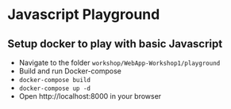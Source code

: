 # Javascript Playground

## Setup docker to play with basic Javascript
- Navigate to the folder `workshop/WebApp-Workshop1/playground`
- Build and run Docker-compose
- `docker-compose build`
- `docker-compose up -d`
- Open http://localhost:8000 in your browser